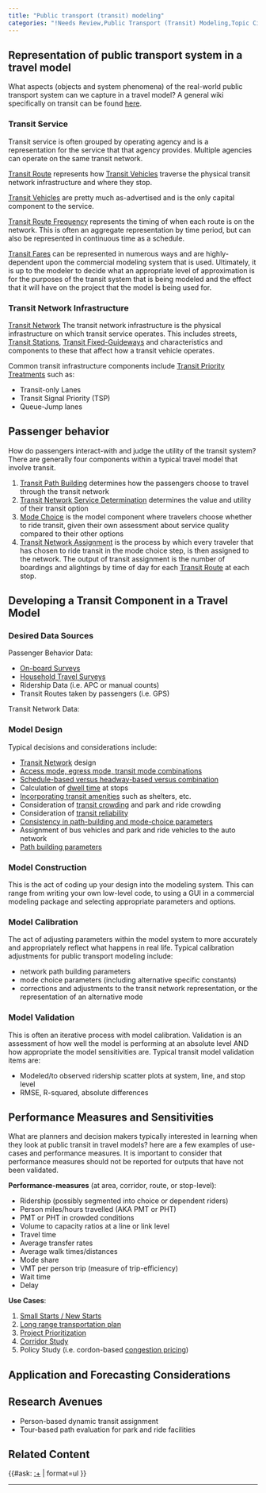 ```yaml
---
title: "Public transport (transit) modeling"
categories: "!Needs Review,Public Transport (Transit) Modeling,Topic Circles"
---
```


Representation of public transport system in a travel model
-----------------------------------------------------------

What aspects (objects and system phenomena) of the real-world public transport system can we capture in a travel model? A general wiki specifically on transit can be found [here](http://www.transitwiki.org/TransitWiki/index.php/Main_Page).

### Transit Service

Transit service is often grouped by operating agency and is a representation for the service that that agency provides. Multiple agencies can operate on the same transit network.

[Transit Route](Transit_Route) represents how [Transit Vehicles](Transit_Vehicles) traverse the physical transit network infrastructure and where they stop.

[Transit Vehicles](Transit_Vehicles) are pretty much as-advertised and is the only capital component to the service.

[Transit Route Frequency](Transit_Route_Frequency) represents the timing of when each route is on the network. This is often an aggregate representation by time period, but can also be represented in continuous time as a schedule.

[Transit Fares](Transit_Fares) can be represented in numerous ways and are highly-dependent upon the commercial modeling system that is used. Ultimately, it is up to the modeler to decide what an appropriate level of approximation is for the purposes of the transit system that is being modeled and the effect that it will have on the project that the model is being used for.

### Transit Network Infrastructure

[Transit Network](Transit_networks)
The transit network infrastructure is the physical infrastructure on which transit service operates. This includes streets, [Transit Stations](Transit_Stations), [Transit Fixed-Guideways](Transit_Fixed-Guideways) and characteristics and components to these that affect how a transit vehicle operates.

Common transit infrastructure components include [Transit Priority Treatments](Transit_Priority_Treatments) such as:

-   Transit-only Lanes
-   Transit Signal Priority (TSP)
-   Queue-Jump lanes

Passenger behavior
------------------

How do passengers interact-with and judge the utility of the transit system? There are generally four components within a typical travel model that involve transit.

1.  [Transit Path Building](Transit_Path_Building) determines how the passengers choose to travel through the transit network
2.  [Transit Network Service Determination](Transit_Network_Service_Determination) determines the value and utility of their transit option
3.  [Mode Choice](Mode_Choice) is the model component where travelers choose whether to ride transit, given their own assessment about service quality compared to their other options
4.  [Transit Network Assignment](Transit_Network_Assignment) is the process by which every traveler that has chosen to ride transit in the mode choice step, is then assigned to the network. The output of transit assignment is the number of boardings and alightings by time of day for each [Transit Route](Transit_Route) at each stop.

Developing a Transit Component in a Travel Model
------------------------------------------------

### Desired Data Sources

Passenger Behavior Data:

-   [On-board Surveys](On-board_Surveys)
-   [Household Travel Surveys](Travel_Survey_Data)
-   Ridership Data (i.e. APC or manual counts)
-   Transit Routes taken by passengers (i.e. GPS)

Transit Network Data:

### Model Design

Typical decisions and considerations include:

-   [Transit Network](Transit_networks) design
-   [Access mode, egress mode, transit mode combinations](transit_mode_combinations)
-   [Schedule-based versus headway-based versus combination](schedule_versus_headway)
-   Calculation of [dwell time](Transit_dwell_time) at stops
-   [Incorporating transit amenities](Incorporating_transit_amenities) such as shelters, etc.
-   Consideration of [transit crowding](Transit_crowding) and park and ride crowding
-   Consideration of [transit reliability](Transit_reliability)
-   [Consistency in path-building and mode-choice parameters](Path_Choice_Mode_choice_Consistency)
-   Assignment of bus vehicles and park and ride vehicles to the auto network
-   [Path building parameters](Transit_Path_Parameters)

### Model Construction

This is the act of coding up your design into the modeling system. This can range from writing your own low-level code, to using a GUI in a commercial modeling package and selecting appropriate parameters and options.

### Model Calibration

The act of adjusting parameters within the model system to more accurately and appropriately reflect what happens in real life. Typical calibration adjustments for public transport modeling include:

-   network path building parameters
-   mode choice parameters (including alternative specific constants)
-   corrections and adjustments to the transit network representation, or the representation of an alternative mode

### Model Validation

This is often an iterative process with model calibration. Validation is an assessment of how well the model is performing at an absolute level AND how appropriate the model sensitivities are. Typical transit model validation items are:

-   Modeled/to observed ridership scatter plots at system, line, and stop level
-   RMSE, R-squared, absolute differences

Performance Measures and Sensitivities
--------------------------------------

What are planners and decision makers typically interested in learning when they look at public transit in travel models? here are a few examples of use-cases and performance measures. It is important to consider that performance measures should not be reported for outputs that have not been validated.

**Performance-measures** (at area, corridor, route, or stop-level):

-   Ridership (possibly segmented into choice or dependent riders)
-   Person miles/hours travelled (AKA PMT or PHT)
-   PMT or PHT in crowded conditions
-   Volume to capacity ratios at a line or link level
-   Travel time
-   Average transfer rates
-   Average walk times/distances
-   Mode share
-   VMT per person trip (measure of trip-efficiency)
-   Wait time
-   Delay

**Use Cases**:

1.  [Small Starts / New Starts](Capital_Investment_Grant_Program_(aka_New_Starts))
2.  [Long range transportation plan](Long_range_transportation_plan)
3.  [Project Prioritization](Project_Prioritization)
4.  [Corridor Study](Corridor_Study)
5.  Policy Study (i.e. cordon-based [congestion pricing](congestion_pricing))

Application and Forecasting Considerations
------------------------------------------

Research Avenues
----------------

-   Person-based dynamic transit assignment
-   Tour-based path evaluation for park and ride facilities

Related Content
---------------

{{\#ask: [:+](:+)
| format=ul
}}

------------------------------------------------------------------------

